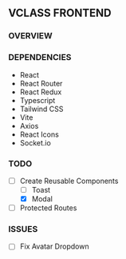 ## VCLASS FRONTEND

### OVERVIEW

### DEPENDENCIES
- React
- React Router
- React Redux
- Typescript
- Tailwind CSS
- Vite
- Axios
- React Icons
- Socket.io

### TODO
- [ ] Create Reusable Components
  - [ ] Toast
  - [x] Modal
- [ ] Protected Routes

### ISSUES
- [ ] Fix Avatar Dropdown

